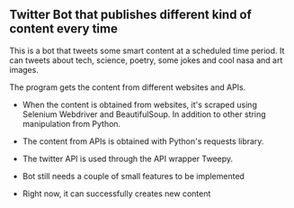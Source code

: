 ## Twitter Bot that publishes different kind of content every time
This is a bot that tweets some smart content at a scheduled time period.
It can tweets about tech, science, poetry, some jokes and cool nasa and art images.

The program gets the content from different websites and APIs.
- When the content is obtained from websites, it's scraped using Selenium Webdriver and BeautifulSoup. In addition to other string manipulation from Python. 
- The content from APIs is obtained with Python's requests library. 
- The twitter API is used through the API wrapper Tweepy. 

- Bot still needs a couple of small features to be implemented
- Right now, it can successfully creates new content 




